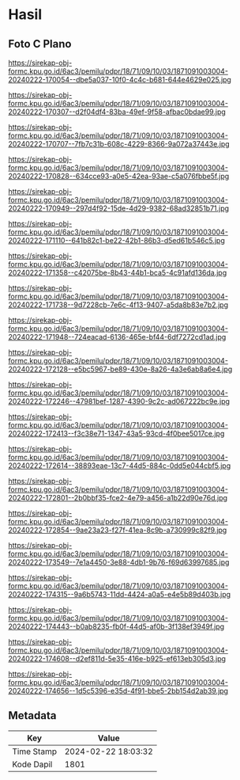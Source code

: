 # Hasil

## Foto C Plano

https://sirekap-obj-formc.kpu.go.id/6ac3/pemilu/pdpr/18/71/09/10/03/1871091003004-20240222-170054--dbe5a037-10f0-4c4c-b681-644e4629e025.jpg

https://sirekap-obj-formc.kpu.go.id/6ac3/pemilu/pdpr/18/71/09/10/03/1871091003004-20240222-170307--d2f04df4-83ba-49ef-9f58-afbac0bdae99.jpg

https://sirekap-obj-formc.kpu.go.id/6ac3/pemilu/pdpr/18/71/09/10/03/1871091003004-20240222-170707--7fb7c31b-608c-4229-8366-9a072a37443e.jpg

https://sirekap-obj-formc.kpu.go.id/6ac3/pemilu/pdpr/18/71/09/10/03/1871091003004-20240222-170828--634cce93-a0e5-42ea-93ae-c5a076fbbe5f.jpg

https://sirekap-obj-formc.kpu.go.id/6ac3/pemilu/pdpr/18/71/09/10/03/1871091003004-20240222-170949--297d4f92-15de-4d29-9382-68ad32851b71.jpg

https://sirekap-obj-formc.kpu.go.id/6ac3/pemilu/pdpr/18/71/09/10/03/1871091003004-20240222-171110--641b82c1-be22-42b1-86b3-d5ed61b546c5.jpg

https://sirekap-obj-formc.kpu.go.id/6ac3/pemilu/pdpr/18/71/09/10/03/1871091003004-20240222-171358--c42075be-8b43-44b1-bca5-4c91afd136da.jpg

https://sirekap-obj-formc.kpu.go.id/6ac3/pemilu/pdpr/18/71/09/10/03/1871091003004-20240222-171738--9d7228cb-7e6c-4f13-9407-a5da8b83e7b2.jpg

https://sirekap-obj-formc.kpu.go.id/6ac3/pemilu/pdpr/18/71/09/10/03/1871091003004-20240222-171948--724eacad-6136-465e-bf44-6df7272cd1ad.jpg

https://sirekap-obj-formc.kpu.go.id/6ac3/pemilu/pdpr/18/71/09/10/03/1871091003004-20240222-172128--e5bc5967-be89-430e-8a26-4a3e6ab8a6e4.jpg

https://sirekap-obj-formc.kpu.go.id/6ac3/pemilu/pdpr/18/71/09/10/03/1871091003004-20240222-172246--47981bef-1287-4390-9c2c-ad067222bc9e.jpg

https://sirekap-obj-formc.kpu.go.id/6ac3/pemilu/pdpr/18/71/09/10/03/1871091003004-20240222-172413--f3c38e71-1347-43a5-93cd-4f0bee5017ce.jpg

https://sirekap-obj-formc.kpu.go.id/6ac3/pemilu/pdpr/18/71/09/10/03/1871091003004-20240222-172614--38893eae-13c7-44d5-884c-0dd5e044cbf5.jpg

https://sirekap-obj-formc.kpu.go.id/6ac3/pemilu/pdpr/18/71/09/10/03/1871091003004-20240222-172801--2b0bbf35-fce2-4e79-a456-a1b22d90e76d.jpg

https://sirekap-obj-formc.kpu.go.id/6ac3/pemilu/pdpr/18/71/09/10/03/1871091003004-20240222-172854--9ae23a23-f27f-41ea-8c9b-a730999c82f9.jpg

https://sirekap-obj-formc.kpu.go.id/6ac3/pemilu/pdpr/18/71/09/10/03/1871091003004-20240222-173549--7e1a4450-3e88-4db1-9b76-f69d63997685.jpg

https://sirekap-obj-formc.kpu.go.id/6ac3/pemilu/pdpr/18/71/09/10/03/1871091003004-20240222-174315--9a6b5743-11dd-4424-a0a5-e4e5b89d403b.jpg

https://sirekap-obj-formc.kpu.go.id/6ac3/pemilu/pdpr/18/71/09/10/03/1871091003004-20240222-174443--b0ab8235-fb0f-44d5-af0b-3f138ef3949f.jpg

https://sirekap-obj-formc.kpu.go.id/6ac3/pemilu/pdpr/18/71/09/10/03/1871091003004-20240222-174608--d2ef811d-5e35-416e-b925-ef613eb305d3.jpg

https://sirekap-obj-formc.kpu.go.id/6ac3/pemilu/pdpr/18/71/09/10/03/1871091003004-20240222-174656--1d5c5396-e35d-4f91-bbe5-2bb154d2ab39.jpg


## Metadata

| Key        | Value               |
| ---------- | ------------------- |
| Time Stamp | 2024-02-22 18:03:32 |
| Kode Dapil | 1801                |



